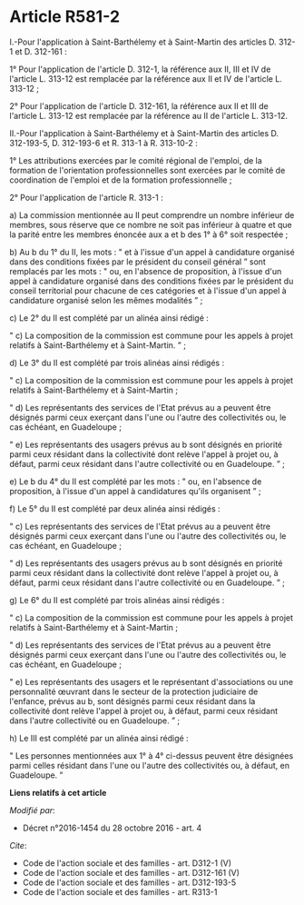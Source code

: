 # Article R581-2

I.-Pour l'application à Saint-Barthélemy et à Saint-Martin des articles D. 312-1 et D. 312-161 : 

1° Pour l'application de l'article D. 312-1, la référence aux II, III et IV de l'article L. 313-12 est remplacée par la
référence aux II et IV de l'article L. 313-12 ; 

2° Pour l'application de l'article D. 312-161, la référence aux II et III de l'article L. 313-12 est remplacée par la
référence au II de l'article L. 313-12. 

II.-Pour l'application à Saint-Barthélemy et à Saint-Martin des articles D. 312-193-5, D. 312-193-6 et R. 313-1 à R.
313-10-2 : 

1° Les attributions exercées par le comité régional de l'emploi, de la formation de l'orientation professionnelles sont
exercées par le comité de coordination de l'emploi et de la formation professionnelle ; 

2° Pour l'application de l'article R. 313-1 : 

a) La commission mentionnée au II peut comprendre un nombre inférieur de membres, sous réserve que ce nombre ne soit pas
inférieur à quatre et que la parité entre les membres énoncée aux a et b des 1° à 6° soit respectée ; 

b) Au b du 1° du II, les mots : " et à l'issue d'un appel à candidature organisé dans des conditions fixées par le président
du conseil général ” sont remplacés par les mots : " ou, en l'absence de proposition, à l'issue d'un appel à candidature
organisé dans des conditions fixées par le président du conseil territorial pour chacune de ces catégories et à l'issue d'un
appel à candidature organisé selon les mêmes modalités ” ; 

c) Le 2° du II est complété par un alinéa ainsi rédigé : 

" c) La composition de la commission est commune pour les appels à projet relatifs à Saint-Barthélemy et à Saint-Martin. ” ; 

d) Le 3° du II est complété par trois alinéas ainsi rédigés : 

" c) La composition de la commission est commune pour les appels à projet relatifs à Saint-Barthélemy et à Saint-Martin ; 

" d) Les représentants des services de l'Etat prévus au a peuvent être désignés parmi ceux exerçant dans l'une ou l'autre des
collectivités ou, le cas échéant, en Guadeloupe ; 

" e) Les représentants des usagers prévus au b sont désignés en priorité parmi ceux résidant dans la collectivité dont relève
l'appel à projet ou, à défaut, parmi ceux résidant dans l'autre collectivité ou en Guadeloupe. ” ; 

e) Le b du 4° du II est complété par les mots : " ou, en l'absence de proposition, à l'issue d'un appel à candidatures qu'ils
organisent ” ; 

f) Le 5° du II est complété par deux alinéa ainsi rédigés : 

" c) Les représentants des services de l'Etat prévus au a peuvent être désignés parmi ceux exerçant dans l'une ou l'autre des
collectivités ou, le cas échéant, en Guadeloupe ; 

" d) Les représentants des usagers prévus au b sont désignés en priorité parmi ceux résidant dans la collectivité dont relève
l'appel à projet ou, à défaut, parmi ceux résidant dans l'autre collectivité ou en Guadeloupe. ” ; 

g) Le 6° du II est complété par trois alinéas ainsi rédigés : 

" c) La composition de la commission est commune pour les appels à projet relatifs à Saint-Barthélemy et à Saint-Martin ; 

" d) Les représentants des services de l'Etat prévus au a peuvent être désignés parmi ceux exerçant dans l'une ou l'autre des
collectivités ou, le cas échéant, en Guadeloupe ; 

" e) Les représentants des usagers et le représentant d'associations ou une personnalité œuvrant dans le secteur de la
protection judiciaire de l'enfance, prévus au b, sont désignés parmi ceux résidant dans la collectivité dont relève l'appel à
projet ou, à défaut, parmi ceux résidant dans l'autre collectivité ou en Guadeloupe. ” ; 

h) Le III est complété par un alinéa ainsi rédigé : 

" Les personnes mentionnées aux 1° à 4° ci-dessus peuvent être désignées parmi celles résidant dans l'une ou l'autre des
collectivités ou, à défaut, en Guadeloupe. ”

**Liens relatifs à cet article**

_Modifié par_:

  - Décret n°2016-1454 du 28 octobre 2016 - art. 4

_Cite_:

  - Code de l'action sociale et des familles - art. D312-1 (V)
  - Code de l'action sociale et des familles - art. D312-161 (V)
  - Code de l'action sociale et des familles - art. D312-193-5
  - Code de l'action sociale et des familles - art. R313-1
